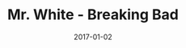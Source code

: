 ---
location: /assets/img/artwork/mr_white.jpg
title: Mr. White - Breaking Bad
date: 2017-01-02
tags: 
  - pencil
---